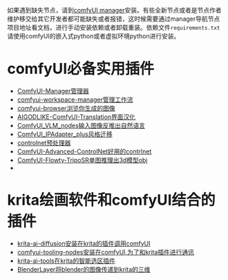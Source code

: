 如果遇到缺失节点，请到[comfyUI manager](https://github.com/ltdrdata/ComfyUI-Manager.git)安装。有些全新节点或者是节点作者维护移交给其它开发者都可能缺失或者报错，这时候需要通过manager导航节点项目地址看文档，进行手动安装依赖或者卸载重装。依赖文件`requirements.txt`请使用comfyUI的嵌入式python或者虚拟环境python进行安装。

# <big>comfyUI必备实用插件</big>
- [ComfyUI-Manager管理器](https://github.com/ltdrdata/ComfyUI-Manager.git)
- [comfyui-workspace-manager管理工作流](https://github.com/11cafe/comfyui-workspace-manager.git)
- [comfyui-browser浏览你生成的图像](https://github.com/talesofai/comfyui-browser.git)
- [AIGODLIKE-ComfyUI-Translation界面汉化](https://github.com/AIGODLIKE/AIGODLIKE-ComfyUI-Translation.git)
- [ComfyUI_VLM_nodes输入图像反推出自然语言](https://github.com/gokayfem/ComfyUI_VLM_nodes.git)
- [ComfyUI_IPAdapter_plus风格迁移](https://github.com/cubiq/ComfyUI_IPAdapter_plus.git)
- [controlnet预处理器](https://github.com/Fannovel16/comfyui_controlnet_aux.git)
- [ComfyUI-Advanced-ControlNet好用的contrlnet](https://github.com/Kosinkadink/ComfyUI-Advanced-ControlNet.git)
- [ComfyUI-Flowty-TripoSR单图推理出3d模型obj](https://github.com/flowtyone/ComfyUI-Flowty-TripoSR.git)
- 

# <big>krita绘画软件和comfyUI结合的插件</big>
- [krita-ai-diffusion安装在krita的插件调用comfyUI](https://github.com/Acly/krita-ai-diffusion.git)
- [comfyui-tooling-nodes安装在comfyUI,为了和krita插件进行通讯](https://github.com/Acly/comfyui-tooling-nodes.git)
- [krita-ai-tools在krita的智能选区插件](https://github.com/Acly/krita-ai-tools.git)
- [BlenderLayer将blender的图像传递到krita的三维](https://github.com/Yuntokon/BlenderLayer.git)
